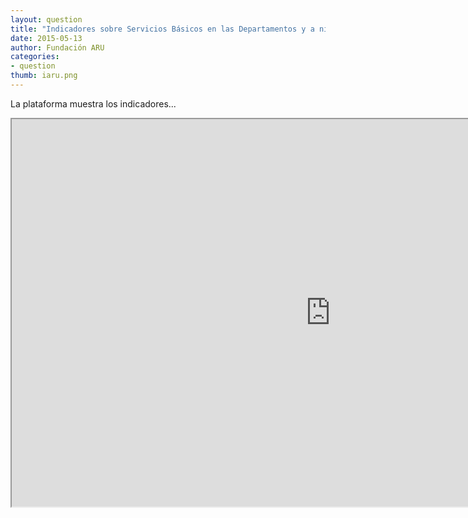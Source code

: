 ```yaml
---
layout: question
title: "Indicadores sobre Servicios Básicos en las Departamentos y a nivel Nacional Urbano-Rural, 1999 - 2013"
date: 2015-05-13
author: Fundación ARU
categories:
- question
thumb: iaru.png
---
```

La plataforma muestra los indicadores...

<iframe src="http://opendatabolivia.github.io/serp_nacional.html" width="1020" height="620" align="center"> 
